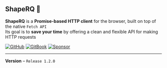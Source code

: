 ShapeRQ 🚀
---
**ShapeRQ** is a **Promise-based HTTP client** for the browser, built on top of the native `Fetch API`  
Its goal is to **save your time** by offering a clean and flexible API for making HTTP requests

[![GitHub](https://img.shields.io/badge/🛠️-Source_Code-red)](https://github.com/INTELB0Y/ShapeRQ) [![GitBook](https://img.shields.io/badge/📕-Documentation-blue)](https://shapetech.gitbook.io/shapetech/shape-rq/) [![Sponsor](https://img.shields.io/badge/☕-Donate-orange)](http://hipolink.me/intelboy)
 
---

**Version** – `Release 1.2.0`
